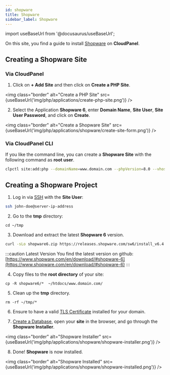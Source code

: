 ```yaml
---
id: shopware
title: Shopware
sidebar_label: Shopware
---
```


import useBaseUrl from '@docusaurus/useBaseUrl';

On this site, you find a guide to install [Shopware](https://www.shopware.com/) on **CloudPanel**.

## Creating a Shopware Site

### Via CloudPanel

1. Click on **+ Add Site** and then click on **Create a PHP Site**.

<img class="border" alt="Create a PHP Site" src={useBaseUrl('img/php/applications/create-php-site.png')} />

2. Select the Application **Shopware 6**, enter **Domain Name**, **Site User**, **Site User Password**, and click on **Create**.

<img class="border" alt="Create a Shopware Site" src={useBaseUrl('img/php/applications/shopware/create-site-form.png')} />

### Via CloudPanel CLI

If you like the command line, you can create a **Shopware Site** with the following command as **root user**.

```bash
clpctl site:add:php --domainName=www.domain.com --phpVersion=8.0 --vhostTemplate='Shopware 6' --siteUser='john-doe' --siteUserPassword='!secretPassword!'
```

## Creating a Shopware Project

1. Log in via [SSH](../../../frontend-area/ssh-ftp/#ssh-login) with the **Site User**:

```bash
ssh john-doe@server-ip-address
```

2. Go to the **tmp** directory:

```
cd ~/tmp
```

3. Download and extract the latest **Shopware 6** version.

```bash
curl -sLo shopware6.zip https://releases.shopware.com/sw6/install_v6.4.18.0_e21804c46503240c951ead31057152724aea068e.zip && unzip shopware6.zip -d shopware6
```

:::caution Latest Version
You find the latest version on github: [https://www.shopware.com/en/download/#shopware-6](https://www.shopware.com/en/download/#shopware-6)
:::

4. Copy files to the **root directory** of your site:

```
cp -R shopware6/*  ~/htdocs/www.domain.com/
```

5. Clean up the **tmp** directory.

```
rm -rf ~/tmp/*
```

6. Ensure to have a valid [TLS Certificate](../../../frontend-area/tls/) installed for your domain.
 
7. [Create a Database](../../../frontend-area/databases/#adding-a-database), open your **site** in the browser, and go through the **Shopware Installer**.

<img class="border" alt="Shopware Installer" src={useBaseUrl('img/php/applications/shopware/shopware-installer.png')} />

8. Done! **Shopware** is now installed.

<img class="border" alt="Shopware Installed" src={useBaseUrl('img/php/applications/shopware/shopware-installed.png')} />

